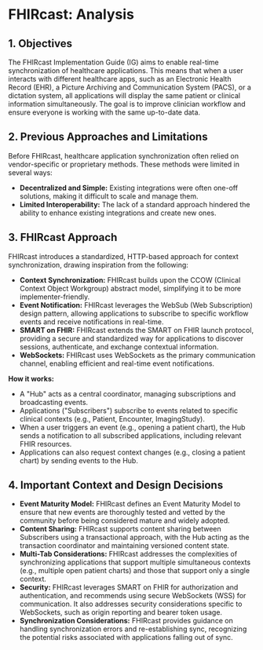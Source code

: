 # FHIRcast: Analysis

## 1. Objectives

The FHIRcast Implementation Guide (IG) aims to enable real-time synchronization of healthcare applications. This means that when a user interacts with different healthcare apps, such as an Electronic Health Record (EHR), a Picture Archiving and Communication System (PACS), or a dictation system, all applications will display the same patient or clinical information simultaneously. The goal is to improve clinician workflow and ensure everyone is working with the same up-to-date data.

## 2. Previous Approaches and Limitations

Before FHIRcast, healthcare application synchronization often relied on vendor-specific or proprietary methods. These methods were limited in several ways:

- **Decentralized and Simple:** Existing integrations were often one-off solutions, making it difficult to scale and manage them.
- **Limited Interoperability:** The lack of a standard approach hindered the ability to enhance existing integrations and create new ones.

## 3. FHIRcast Approach

FHIRcast introduces a standardized, HTTP-based approach for context synchronization, drawing inspiration from the following:

- **Context Synchronization:** FHIRcast builds upon the CCOW (Clinical Context Object Workgroup) abstract model, simplifying it to be more implementer-friendly.
- **Event Notification:**  FHIRcast leverages the WebSub (Web Subscription) design pattern, allowing applications to subscribe to specific workflow events and receive notifications in real-time.
- **SMART on FHIR:** FHIRcast extends the SMART on FHIR launch protocol, providing a secure and standardized way for applications to discover sessions, authenticate, and exchange contextual information.
- **WebSockets:** FHIRcast uses WebSockets as the primary communication channel, enabling efficient and real-time event notifications.

**How it works:**

- A "Hub" acts as a central coordinator, managing subscriptions and broadcasting events.
- Applications ("Subscribers") subscribe to events related to specific clinical contexts (e.g., Patient, Encounter, ImagingStudy).
- When a user triggers an event (e.g., opening a patient chart), the Hub sends a notification to all subscribed applications, including relevant FHIR resources.
- Applications can also request context changes (e.g., closing a patient chart) by sending events to the Hub.

## 4. Important Context and Design Decisions

- **Event Maturity Model:** FHIRcast defines an Event Maturity Model to ensure that new events are thoroughly tested and vetted by the community before being considered mature and widely adopted.
- **Content Sharing:** FHIRcast supports content sharing between Subscribers using a transactional approach, with the Hub acting as the transaction coordinator and maintaining versioned content state.
- **Multi-Tab Considerations:** FHIRcast addresses the complexities of synchronizing applications that support multiple simultaneous contexts (e.g., multiple open patient charts) and those that support only a single context.
- **Security:** FHIRcast leverages SMART on FHIR for authorization and authentication, and recommends using secure WebSockets (WSS) for communication. It also addresses security considerations specific to WebSockets, such as origin reporting and bearer token usage.
- **Synchronization Considerations:** FHIRcast provides guidance on handling synchronization errors and re-establishing sync, recognizing the potential risks associated with applications falling out of sync. 
